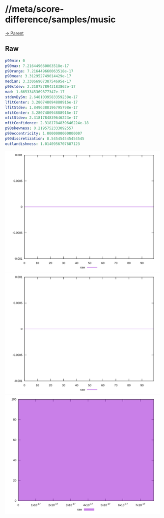 
# //meta/score-difference/samples/music

[→ Parent](../..)


## Raw


```yaml
p90min: 0
p90max: 7.216449660063518e-17
p90range: 7.216449660063518e-17
p90mean: 3.312952749014429e-17
median: 3.3306690738754695e-17
p90stdev: 2.2107578943183862e-17
mad: 1.6653345369377347e-17
stdevBySn: 2.6481039583359238e-17
lfitCenter: 3.280748094888916e-17
lfitStdev: 1.8496388196795798e-17
mfitCenter: 3.280748094888916e-17
mfitStdev: 2.3181784839646223e-17
mfitConfidence: 2.3181784839646224e-18
p90skewness: 0.2195752333092557
p90eccentricity: 1.0000000000000007
p90discretization: 8.545454545454545
outlandishness: 1.0140956707687123

```

![PLOT: raw-values](./raw/values.svg)![PLOT: raw-sorted](./raw/sorted.svg)![PLOT: raw-histogram](./raw/histogram.svg)